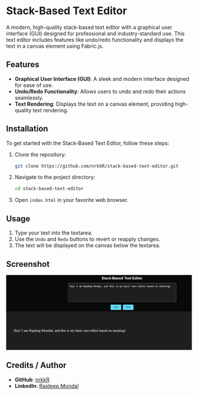 # Stack-Based Text Editor

A modern, high-quality stack-based text editor with a graphical user interface (GUI) designed for professional and industry-standard use. This text editor includes features like undo/redo functionality and displays the text in a canvas element using Fabric.js.

## Features

- **Graphical User Interface (GUI)**: A sleek and modern interface designed for ease of use.
- **Undo/Redo Functionality**: Allows users to undo and redo their actions seamlessly.
- **Text Rendering**: Displays the text on a canvas element, providing high-quality text rendering.

## Installation

To get started with the Stack-Based Text Editor, follow these steps:

1. Clone the repository:
    ```bash
    git clone https://github.com/nrkkR/stack-based-text-editor.git
    ```
2. Navigate to the project directory:
    ```bash
    cd stack-based-text-editor
    ```
3. Open `index.html` in your favorite web browser.

## Usage

1. Type your text into the textarea.
2. Use the `Undo` and `Redo` buttons to revert or reapply changes.
3. The text will be displayed on the canvas below the textarea.

## Screenshot

<img align="center" alt="coding" width="750" src="https://github.com/nrkkR/Javascript_Stack-Text-Editor/blob/main/stack%20text%20editor.png">


## Credits / Author

- **GitHub**: [nrkkR](https://github.com/nrkkR)
- **LinkedIn**: [Rajdeep Mondal](https://www.linkedin.com/in/rajdeep-mondal-a277a9317/)

